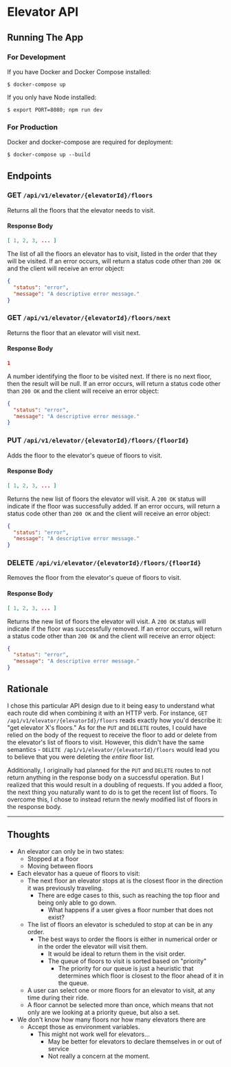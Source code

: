# Elevator API

## Running The App

### For Development

If you have Docker and Docker Compose installed:
```
$ docker-compose up
```

If you only have Node installed:
```
$ export PORT=8080; npm run dev
```

### For Production

Docker and docker-compose are required for deployment:
```
$ docker-compose up --build
```

## Endpoints

### GET `/api/v1/elevator/{elevatorId}/floors`

Returns all the floors that the elevator needs to visit.

#### Response Body

```json
[ 1, 2, 3, ... ]
```

The list of all the floors an elevator has to visit, listed in the order that
they will be visited. If an error occurs, will return a status code other than
`200 OK` and the client will receive an error object:

```json
{
  "status": "error",
  "message": "A descriptive error message."
}
```

### GET `/api/v1/elevator/{elevatorId}/floors/next`

Returns the floor that an elevator will visit next.

#### Response Body

```json
1
```

A number identifying the floor to be visited next. If there is no next floor,
then the result will be null. If an error occurs, will return a status code
other than `200 OK` and the client will receive an error object:

```json
{
  "status": "error",
  "message": "A descriptive error message."
}
```

### PUT `/api/v1/elevator/{elevatorId}/floors/{floorId}`

Adds the floor to the elevator's queue of floors to visit.

#### Response Body

```json
[ 1, 2, 3, ... ]
```

Returns the new list of floors the elevator will visit. A `200 OK` status will
indicate if the floor was successfully added. If an error occurs, will return a
status code other than `200 OK` and the client will receive an error object:

```json
{
  "status": "error",
  "message": "A descriptive error message."
}
```

### DELETE `/api/vi/elevator/{elevatorId}/floors/{floorId}`

Removes the floor from the elevator's queue of floors to visit.

#### Response Body

```json
[ 1, 2, 3, ... ]
```

Returns the new list of floors the elevator will visit. A `200 OK` status will
indicate if the floor was successfully removed. If an error occurs, will return
a status code other than `200 OK` and the client will receive an error object:

```json
{
  "status": "error",
  "message": "A descriptive error message."
}
```

## Rationale

I chose this particular API design due to it being easy to understand what each
route did when combining it with an HTTP verb. For instance, `GET /ap1/v1/elevator/{elevatorId}/floors`
reads exactly how you'd describe it: "get elevator X's floors." As for the `PUT`
and `DELETE` routes, I could have relied on the body of the request to receive
the floor to add or delete from the elevator's list of floors to visit. However,
this didn't have the same semantics - `DELETE /ap1/v1/elevator/{elevatorId}/floors`
would lead you to believe that you were deleting the _entire_ floor list.

Additionally, I originally had planned for the `PUT` and `DELETE` routes to not
return anything in the response body on a successful operation. But I
realized that this would result in a doubling of requests. If you added a floor,
the next thing you naturally want to do is to get the recent list of floors. To
overcome this, I chose to instead return the newly modified list of floors in
the response body.

---

## Thoughts

- An elevator can only be in two states:
  - Stopped at a floor
  - Moving between floors
- Each elevator has a queue of floors to visit:
  - The next floor an elevator stops at is the closest floor in the direction
    it was previously traveling.
    - There are edge cases to this, such as reaching the top floor and being
      only able to go down.
      - What happens if a user gives a floor number that does not exist?
  - The list of floors an elevator is scheduled to stop at can be in any order.
    - The best ways to order the floors is either in numerical order or in the
      order the elevator will visit them.
      - It would be ideal to return them in the visit order.
      - The queue of floors to visit is sorted based on "priority"
        - The priority for our queue is just a heuristic that determines which
          floor is closest to the floor ahead of it in the queue.
  - A user can select one or more floors for an elevator to visit, at any time
    during their ride.
  - A floor cannot be selected more than once, which means that not only are
    we looking at a priority queue, but also a set.
- We don't know how many floors nor how many elevators there are
  - Accept those as environment variables.
    - This might not work well for elevators...
      - May be better for elevators to declare themselves in or out of service
      - Not really a concern at the moment.